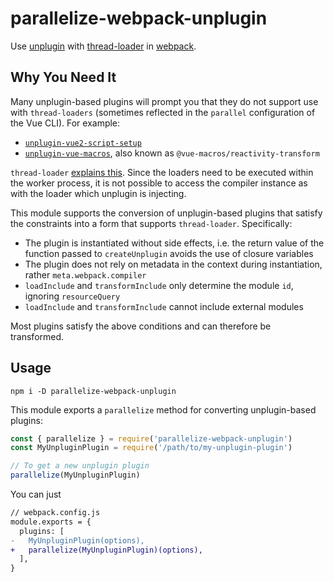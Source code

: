 # parallelize-webpack-unplugin

Use [unplugin](https://github.com/unjs/unplugin/) with [thread-loader](https://github.com/webpack-contrib/thread-loader/) in [webpack](https://webpack.js.org/).

## Why You Need It

Many unplugin-based plugins will prompt you that they do not support use with `thread-loaders` (sometimes reflected in the `parallel` configuration of the Vue CLI). For example:

- [`unplugin-vue2-script-setup`](https://github.com/antfu/unplugin-vue2-script-setup/issues/49#issuecomment-957304450)
- [`unplugin-vue-macros`](https://github.com/sxzz/unplugin-vue-macros/issues/23#issuecomment-1170283222), also known as `@vue-macros/reactivity-transform`

`thread-loader` [explains this](https://github.com/webpack-contrib/thread-loader/#getting-started). Since the loaders need to be executed within the worker process, it is not possible to access the compiler instance as with the loader which unplugin is injecting.

This module supports the conversion of unplugin-based plugins that satisfy the constraints into a form that supports `thread-loader`. Specifically:

- The plugin is instantiated without side effects, i.e. the return value of the function passed to `createUnplugin` avoids the use of closure variables
- The plugin does not rely on metadata in the context during instantiation, rather `meta.webpack.compiler`
- `loadInclude` and `transformInclude` only determine the module `id`, ignoring `resourceQuery`
- `loadInclude` and `transformInclude` cannot include external modules

Most plugins satisfy the above conditions and can therefore be transformed.

## Usage

```shell
npm i -D parallelize-webpack-unplugin
```

This module exports a `parallelize` method for converting unplugin-based plugins:

```js
const { parallelize } = require('parallelize-webpack-unplugin')
const MyUnpluginPlugin = require('/path/to/my-unplugin-plugin')

// To get a new unplugin plugin
parallelize(MyUnpluginPlugin)
```

You can just

```diff
// webpack.config.js
module.exports = {
  plugins: [
-   MyUnpluginPlugin(options),
+   parallelize(MyUnpluginPlugin)(options),
  ],
}
```
